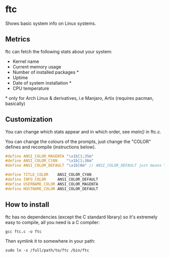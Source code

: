 # ftc
Shows basic system info on Linux systems.

## Metrics

ftc can fetch the following stats about your system:

* Kernel name
* Current memory usage
* Number of installed packages \*
* Uptime
* Date of system installation \*
* CPU temperature

\* only for Arch Linux & derivatives, i.e Manjaro, Artix (requires pacman, basically)

## Customization

You can change which stats appear and in which order, see _main()_ in ftc.c.

You can change the colours of the prompts, just change the "COLOR" defines and recompile (instructions below).

```C++
#define ANSI_COLOR_MAGENTA "\x1b[1;35m"
#define ANSI_COLOR_CYAN    "\x1b[1;36m"
#define ANSI_COLOR_DEFAULT "\x1b[0m" // ANSI_COLOR_DEFAULT just means "default colour"

#define TITLE_COLOR    ANSI_COLOR_CYAN
#define INFO_COLOR     ANSI_COLOR_DEFAULT
#define USERNAME_COLOR ANSI_COLOR_MAGENTA
#define HOSTNAME_COLOR ANSI_COLOR_DEFAULT
```

## How to install

ftc has no dependencies (except the C standard library) so it's extremely easy to compile, all you need is a C compiler:

```
gcc ftc.c -o ftc
```

Then symlink it to somewhere in your path:

```
sudo ln -s /full/path/to/ftc /bin/ftc
```
